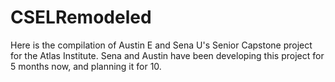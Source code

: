 # CSELRemodeled
Here is the compilation of Austin E and Sena U's Senior Capstone project for the Atlas Institute. Sena and Austin have been developing this project for 5 months now, and planning it for 10.
